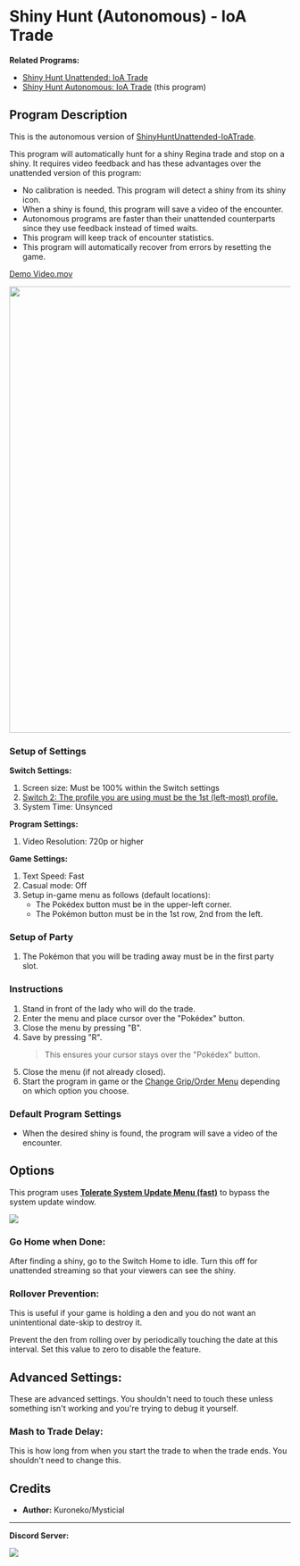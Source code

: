 # Shiny Hunt (Autonomous) - IoA Trade

**Related Programs:**
- [Shiny Hunt Unattended: IoA Trade](https://github.com/PokemonAutomation/ComputerControl/blob/master/Wiki/Programs/PokemonSwSh/ShinyHuntUnattended-IoATrade.md)
- [Shiny Hunt Autonomous: IoA Trade](https://github.com/PokemonAutomation/ComputerControl/blob/master/Wiki/Programs/PokemonSwSh/ShinyHuntAutonomous-IoATrade.md) (this program)


## Program Description

This is the autonomous version of [ShinyHuntUnattended-IoATrade](ShinyHuntUnattended-IoATrade.md).

This program will automatically hunt for a shiny Regina trade and stop on a shiny. It requires video feedback and has these advantages over the unattended version of this program:
- No calibration is needed. This program will detect a shiny from its shiny icon.
- When a shiny is found, this program will save a video of the encounter.
- Autonomous programs are faster than their unattended counterparts since they use feedback instead of timed waits.
- This program will keep track of encounter statistics.
- This program will automatically recover from errors by resetting the game.

[Demo Video.mov](https://cdn.discordapp.com/attachments/755635697737531544/823274129292525638/2021-03-21_14-14-40.mp4)

<img src="../images/ShinyHuntAutonomous-IoATrade-0.jpg" width="800">

### Setup of Settings

**Switch Settings:**
1. Screen size: Must be 100% within the Switch settings
2. [Switch 2: The profile you are using must be the 1st (left-most) profile.](/Wiki/Programs/NintendoSwitch/Switch2Notes.md#resetting-a-game-moves-the-cursor-to-the-1st-user-profile)
3. System Time: Unsynced

**Program Settings:**
1. Video Resolution: 720p or higher

**Game Settings:**
1. Text Speed: Fast
2. Casual mode: Off
3. Setup in-game menu as follows (default locations):
   * The Pokédex button must be in the upper-left corner.
   * The Pokémon button must be in the 1st row, 2nd from the left. 

### Setup of Party
1. The Pokémon that you will be trading away must be in the first party slot.

### Instructions

1. Stand in front of the lady who will do the trade.
2. Enter the menu and place cursor over the "Pokédex" button.
3. Close the menu by pressing "B".
4. Save by pressing "R".
   > This ensures your cursor stays over the "Pokédex" button.
5. Close the menu (if not already closed).
6. Start the program in game or the [Change Grip/Order Menu](https://github.com/PokemonAutomation/Microcontroller/blob/master/Wiki/Programs/NintendoSwitch/ChangeGripOrderMenu.md) depending on which option you choose.

### Default Program Settings

* When the desired shiny is found, the program will save a video of the encounter.


## Options

This program uses [**Tolerate System Update Menu (fast)**](/Wiki/Programs/NintendoSwitch/FrameworkSettings.md#tolerate-system-update-menu-fast) to bypass the system update window.

<img src="../images/ShinyHuntAutonomous-IoATrade-Settings.png">

### Go Home when Done:

After finding a shiny, go to the Switch Home to idle. Turn this off for unattended streaming so that your viewers can see the shiny.

### Rollover Prevention:

This is useful if your game is holding a den and you do not want an unintentional date-skip to destroy it.

Prevent the den from rolling over by periodically touching the date at this interval. Set this value to zero to disable the feature.


## Advanced Settings:

These are advanced settings. You shouldn't need to touch these unless something isn't working and you're trying to debug it yourself.

### Mash to Trade Delay:

This is how long from when you start the trade to when the trade ends. You shouldn't need to change this.


## Credits

- **Author:** Kuroneko/Mysticial


<hr>

**Discord Server:** 

[<img src="https://canary.discordapp.com/api/guilds/695809740428673034/widget.png?style=banner2">](https://discord.gg/cQ4gWxN)




